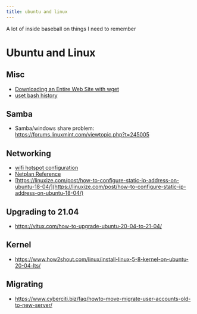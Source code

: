 ```yaml
---
title: ubuntu and linux
---
```


A lot of inside baseball on things I need to remember

<!--more-->

# Ubuntu and Linux

## Misc

* [Downloading an Entire Web Site with wget](https://www.linuxjournal.com/content/downloading-entire-web-site-wget)
* [uset bash history](https://www.cyberciti.biz/faq/clear-the-shell-history-in-ubuntu-linux/)


## Samba

* Samba/windows share problem: <https://forums.linuxmint.com/viewtopic.php?t=245005>

## Networking

* [wifi hotspot configuration](https://askubuntu.com/questions/1230690/wifi-hotspot-option-disabled-after-upgrade-to-ubuntu-20-04)
* [Netplan Reference](https://netplan.io/reference/)
* [https://linuxize.com/post/how-to-configure-static-ip-address-on-ubuntu-18-04/](https://linuxize.com/post/how-to-configure-static-ip-address-on-ubuntu-18-04/)

## Upgrading to 21.04

* <https://vitux.com/how-to-upgrade-ubuntu-20-04-to-21-04/>



## Kernel

* <https://www.how2shout.com/linux/install-linux-5-8-kernel-on-ubuntu-20-04-lts/>

## Migrating

* <https://www.cyberciti.biz/faq/howto-move-migrate-user-accounts-old-to-new-server/>
